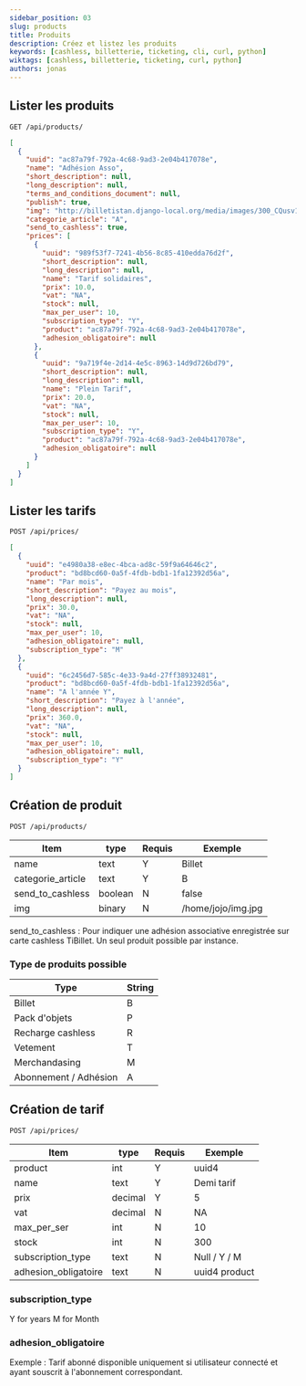 ```yaml
---
sidebar_position: 03
slug: products
title: Produits
description: Créez et listez les produits
keywords: [cashless, billetterie, ticketing, cli, curl, python]
wiktags: [cashless, billetterie, ticketing, curl, python]
authors: jonas
---
```


## Lister les produits

```
GET /api/products/
```

```json
[
  {
    "uuid": "ac87a79f-792a-4c68-9ad3-2e04b417078e",
    "name": "Adhésion Asso",
    "short_description": null,
    "long_description": null,
    "terms_and_conditions_document": null,
    "publish": true,
    "img": "http://billetistan.django-local.org/media/images/300_CQusv1A.jpg",
    "categorie_article": "A",
    "send_to_cashless": true,
    "prices": [
      {
        "uuid": "989f53f7-7241-4b56-8c85-410edda76d2f",
        "short_description": null,
        "long_description": null,
        "name": "Tarif solidaires",
        "prix": 10.0,
        "vat": "NA",
        "stock": null,
        "max_per_user": 10,
        "subscription_type": "Y",
        "product": "ac87a79f-792a-4c68-9ad3-2e04b417078e",
        "adhesion_obligatoire": null
      },
      {
        "uuid": "9a719f4e-2d14-4e5c-8963-14d9d726bd79",
        "short_description": null,
        "long_description": null,
        "name": "Plein Tarif",
        "prix": 20.0,
        "vat": "NA",
        "stock": null,
        "max_per_user": 10,
        "subscription_type": "Y",
        "product": "ac87a79f-792a-4c68-9ad3-2e04b417078e",
        "adhesion_obligatoire": null
      }
    ]
  }
]
```

## Lister les tarifs

```
POST /api/prices/
```

```json
[
  {
    "uuid": "e4980a38-e8ec-4bca-ad8c-59f9a64646c2",
    "product": "bd8bcd60-0a5f-4fdb-bdb1-1fa12392d56a",
    "name": "Par mois",
    "short_description": "Payez au mois",
    "long_description": null,
    "prix": 30.0,
    "vat": "NA",
    "stock": null,
    "max_per_user": 10,
    "adhesion_obligatoire": null,
    "subscription_type": "M"
  },
  {
    "uuid": "6c2456d7-585c-4e33-9a4d-27ff38932481",
    "product": "bd8bcd60-0a5f-4fdb-bdb1-1fa12392d56a",
    "name": "A l'année Y",
    "short_description": "Payez à l'année",
    "long_description": null,
    "prix": 360.0,
    "vat": "NA",
    "stock": null,
    "max_per_user": 10,
    "adhesion_obligatoire": null,
    "subscription_type": "Y"
  }
]
```

## Création de produit

```
POST /api/products/
```

| Item              | type    | Requis | Exemple            |
|-------------------|---------|--------|--------------------|
| name              | text    | Y      | Billet             |
| categorie_article | text    | Y      | B                  |
| send_to_cashless  | boolean | N      | false              |
| img               | binary  | N      | /home/jojo/img.jpg |

send_to_cashless : Pour indiquer une adhésion associative enregistrée sur carte cashless TiBillet. Un seul produit
possible par instance.

### Type de produits possible

| Type                  | String | 
|-----------------------|--------|
| Billet                | B      |
| Pack d'objets         | P      |
| Recharge cashless     | R      |
| Vetement              | T      |
| Merchandasing         | M      |
| Abonnement / Adhésion | A      |

## Création de tarif

```
POST /api/prices/
```

| Item                 | type    | Requis | Exemple       |
|----------------------|---------|--------|---------------|
| product              | int     | Y      | uuid4         |
| name                 | text    | Y      | Demi tarif    |
| prix                 | decimal | Y      | 5             |
| vat                  | decimal | N      | NA            |
| max_per_ser          | int     | N      | 10            |
| stock                | int     | N      | 300           |
| subscription_type    | text    | N      | Null / Y / M  |
| adhesion_obligatoire | text    | N      | uuid4 product |

### subscription_type

Y for years
M for Month

### adhesion_obligatoire

Exemple : Tarif abonné disponible uniquement si utilisateur connecté et ayant souscrit à l'abonnement correspondant.